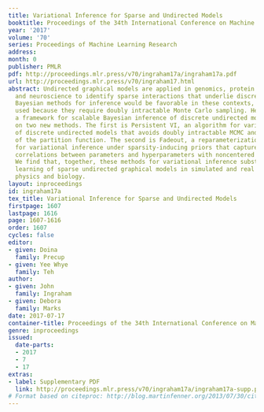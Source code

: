 ```yaml
---
title: Variational Inference for Sparse and Undirected Models
booktitle: Proceedings of the 34th International Conference on Machine Learning
year: '2017'
volume: '70'
series: Proceedings of Machine Learning Research
address: 
month: 0
publisher: PMLR
pdf: http://proceedings.mlr.press/v70/ingraham17a/ingraham17a.pdf
url: http://proceedings.mlr.press/v70/ingraham17.html
abstract: Undirected graphical models are applied in genomics, protein structure prediction,
  and neuroscience to identify sparse interactions that underlie discrete data. Although
  Bayesian methods for inference would be favorable in these contexts, they are rarely
  used because they require doubly intractable Monte Carlo sampling. Here, we develop
  a framework for scalable Bayesian inference of discrete undirected models based
  on two new methods. The first is Persistent VI, an algorithm for variational inference
  of discrete undirected models that avoids doubly intractable MCMC and approximations
  of the partition function. The second is Fadeout, a reparameterization approach
  for variational inference under sparsity-inducing priors that captures a posteriori
  correlations between parameters and hyperparameters with noncentered parameterizations.
  We find that, together, these methods for variational inference substantially improve
  learning of sparse undirected graphical models in simulated and real problems from
  physics and biology.
layout: inproceedings
id: ingraham17a
tex_title: Variational Inference for Sparse and Undirected Models
firstpage: 1607
lastpage: 1616
page: 1607-1616
order: 1607
cycles: false
editor:
- given: Doina
  family: Precup
- given: Yee Whye
  family: Teh
author:
- given: John
  family: Ingraham
- given: Debora
  family: Marks
date: 2017-07-17
container-title: Proceedings of the 34th International Conference on Machine Learning
genre: inproceedings
issued:
  date-parts:
  - 2017
  - 7
  - 17
extras:
- label: Supplementary PDF
  link: http://proceedings.mlr.press/v70/ingraham17a/ingraham17a-supp.pdf
# Format based on citeproc: http://blog.martinfenner.org/2013/07/30/citeproc-yaml-for-bibliographies/
---
```

